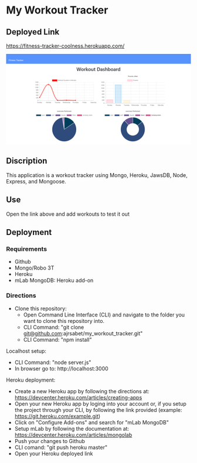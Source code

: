 # My Workout Tracker

## Deployed Link
https://fitness-tracker-coolness.herokuapp.com/

![Screenshot](./workout_screenshot.png)

## Discription
This application is a workout tracker using Mongo, Heroku, JawsDB, Node, Express, and Mongoose.

## Use
Open the link above and add workouts to test it out

## Deployment

### Requirements 
  - Github
  - Mongo/Robo 3T
  - Heroku
  - mLab MongoDB: Heroku add-on

### Directions
  - Clone this repository:
    - Open Command Line Interface (CLI) and navigate to the folder you want to clone this repository into.
    - CLI Command: "git clone git@github.com:ajrsabet/my_workout_tracker.git"
    - CLI Command: "npm install"
  
  Localhost setup:
  - CLI Command: "node server.js"
  - In browser go to: http://localhost:3000
  
  Heroku deployment:
  - Create a new Heroku app by following the directions at: https://devcenter.heroku.com/articles/creating-apps
  - Open your new Heroku app by loging into your account or, if you setup the project through your CLI, by following the link provided (example: https://git.heroku.com/example.git)
  - Click on "Configure Add-ons" and search for "mLab MongoDB"
  - Setup mLab by following the documentation at: https://devcenter.heroku.com/articles/mongolab
  - Push your changes to Github
  - CLI comand: "git push heroku master"
  - Open your Heroku deployed link


